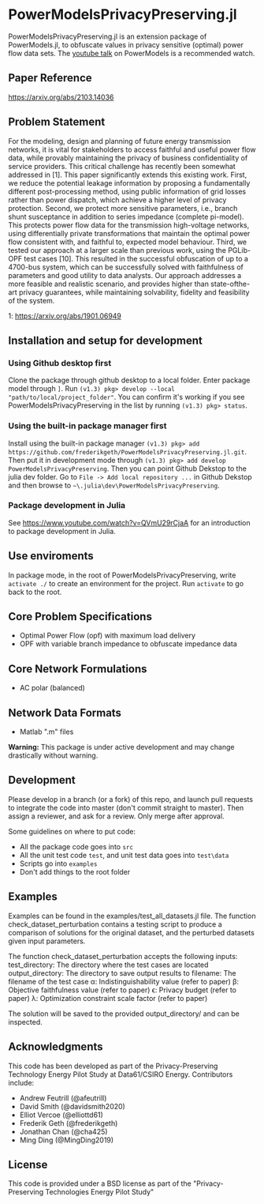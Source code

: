 # PowerModelsPrivacyPreserving.jl

PowerModelsPrivacyPreserving.jl is an extension package of PowerModels.jl, to obfuscate values in privacy sensitive (optimal) power flow data sets. The [youtube talk](https://www.youtube.com/watch?v=AEEzt3IjLaM) on PowerModels is a recommended watch. 

## Paper Reference
https://arxiv.org/abs/2103.14036

## Problem Statement
For the modeling, design and planning of future energy transmission networks, it is vital for stakeholders to access faithful and useful power flow data, while provably maintaining the privacy of business confidentiality of service providers. This critical challenge has recently been somewhat addressed in [1]. This paper significantly extends this existing work. First, we reduce the potential leakage information by proposing a fundamentally different post-processing method, using public information of grid losses rather than power dispatch, which achieve a higher level of privacy protection. Second, we protect more sensitive parameters, i.e., branch shunt susceptance in addition to series impedance (complete pi-model). This protects power flow data for the transmission high-voltage networks, using differentially private transformations that maintain the optimal power flow consistent with, and faithful to, expected model behaviour. Third, we tested our approach at a larger scale than previous work, using the PGLib-OPF test cases [10]. This resulted in the successful obfuscation of up to a 4700-bus system, which can be successfully solved with faithfulness of parameters and good utility to data analysts. Our approach addresses a more feasible and realistic scenario, and provides higher than state-ofthe-art privacy guarantees, while maintaining solvability, fidelity and feasibility of the system.

1: https://arxiv.org/abs/1901.06949

## Installation and setup for development
### Using Github desktop first
Clone the package through github desktop to a local folder.
Enter package model through `]`. Run `(v1.3) pkg> develop --local "path/to/local/project_folder"`. You can confirm it's working if you see PowerModelsPrivacyPreserving in the list by running `(v1.3) pkg> status`.

### Using the built-in package manager first
Install using the built-in package manager `(v1.3) pkg> add https://github.com/frederikgeth/PowerModelsPrivacyPreserving.jl.git`. Then put it in development mode through `(v1.3) pkg> add develop PowerModelsPrivacyPreserving`. Then you can point Github Dekstop to the julia dev folder. Go to  `File -> Add local repository ...`  in Github Dekstop and then browse to `~\.julia\dev\PowerModelsPrivacyPreserving`. 

### Package development in Julia
See https://www.youtube.com/watch?v=QVmU29rCjaA for an introduction to package development in Julia.

## Use enviroments
In package mode, in the root of PowerModelsPrivacyPreserving, write `activate ./` to create an environment for the project. Run `activate` to go back to the root.

## Core Problem Specifications

- Optimal Power Flow (opf) with maximum load delivery
- OPF with variable branch impedance to obfuscate impedance data

## Core Network Formulations

- AC polar (balanced)


## Network Data Formats

- Matlab ".m" files

**Warning:** This package is under active development and may change drastically without warning.

## Development

Please develop in a branch (or a fork) of this repo, and launch pull requests to integrate the code into master (don't commit straight to master). Then assign a reviewer, and ask for a review. Only merge after approval. 

Some guidelines on where to put code:
- All the package code goes into `src`
- All the unit test code `test`, and unit test data goes into `test\data`
- Scripts go into `examples`
- Don't add things to the root folder

## Examples
Examples can be found in the examples/test_all_datasets.jl file. The function check_dataset_perturbation contains a testing script to produce a comparison of solutions for the original dataset, and the perturbed datasets given input parameters.

The function check_dataset_perturbation accepts the following inputs:
test_directory: The directory where the test cases are located
output_directory: The directory to save output results to
filename: The filename of the test case
α: Indistinguishability value (refer to paper)
β: Objective faithfulness value (refer to paper)
ϵ: Privacy budget (refer to paper)
λ: Optimization constraint scale factor (refer to paper)

The solution will be saved to the provided output_directory/ and can be inspected.

## Acknowledgments

This code has been developed as part of the Privacy-Preserving Technology Energy Pilot Study at Data61/CSIRO Energy. Contributors include:

- Andrew Feutrill (@afeutrill)
- David Smith (@davidsmith2020)
- Elliot Vercoe (@elliottd61)
- Frederik Geth (@frederikgeth)
- Jonathan Chan (@cha425)
- Ming Ding (@MingDing2019)

## License

This code is provided under a BSD license as part of the "Privacy-Preserving Technologies Energy Pilot Study"
